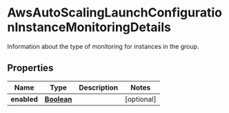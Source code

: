 

# AwsAutoScalingLaunchConfigurationInstanceMonitoringDetails

Information about the type of monitoring for instances in the group.

## Properties

| Name | Type | Description | Notes |
|------------ | ------------- | ------------- | -------------|
|**enabled** | [**Boolean**](Boolean.md) |  |  [optional] |



